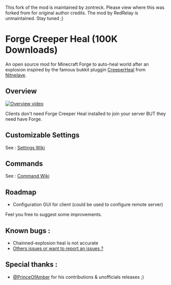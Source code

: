 This fork of the mod is maintained by zontreck. 
Please view where this was forked from for original author credits. 
The mod by RedRelay is unmaintained. 
Stay tuned ;)

# Forge Creeper Heal (100K Downloads)

An open source mod for Minecraft Forge to auto-heal world after an explosion inspired by the famous bukkit pluggin [CreeperHeal](http://dev.bukkit.org/server-mods/creeperheal-nitnelave/) from [Nitnelave](https://github.com/nitnelave).

## Overview

[![Overview video](http://img.youtube.com/vi/KBzI7iXmbx0/0.jpg)](http://www.youtube.com/watch?v=KBzI7iXmbx0)

Clients don't need Forge Creeper Heal installed to join your server BUT they need have Forge.

## Customizable Settings

See : [Settings Wiki](https://github.com/RedRelay/ForgeCreeperHeal/wiki/Settings)

## Commands

See : [Command Wiki](https://github.com/RedRelay/ForgeCreeperHeal/wiki/Commands)


## Roadmap

* Configuration GUI for client (could be used to configure remote server)

Feel you free to suggest some improvements.

## Known bugs :

* Chainned-explosion heal is not accurate
* [Others issues or want to report an issues ?](https://github.com/RedRelay/ForgeCreeperHeal/issues)

## Special thanks :

* [@PrinceOfAmber](https://github.com/PrinceOfAmber) for his contributions & unofficials releases ;)

